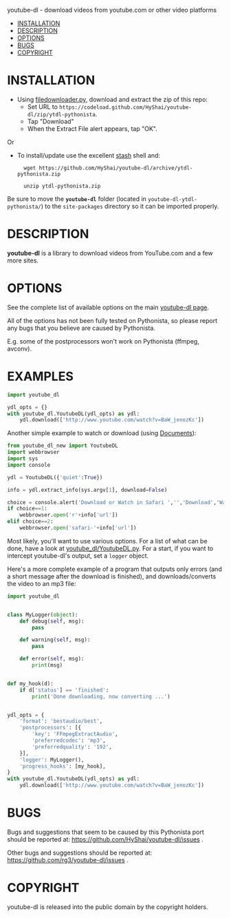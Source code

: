youtube-dl - download videos from youtube.com or other video platforms

- [INSTALLATION](#installation)
- [DESCRIPTION](#description)
- [OPTIONS](#options)
- [BUGS](#bugs)
- [COPYRIGHT](#copyright)

# INSTALLATION

* Using [filedownloader.py](https://gist.github.com/elliospizzaman/89edf288a15fde45682a), download and extract the zip of this repo:
    * Set URL to `https://codeload.github.com/HyShai/youtube-dl/zip/ytdl-pythonista`.
    * Tap "Download"
    * When the Extract File alert appears, tap "OK".

Or

* To install/update use the excellent [stash](https://github.com/ywangd/stash) shell and:
    
        wget https://github.com/HyShai/youtube-dl/archive/ytdl-pythonista.zip

        unzip ytdl-pythonista.zip


Be sure to move the **`youtube-dl`** folder (located in `youtube-dl-ytdl-pythonista/`) to the `site-packages` directory so it can be imported properly.

# DESCRIPTION
**youtube-dl** is a library to download videos from YouTube.com and a few more sites. 

# OPTIONS

See the complete list of available options on the main [youtube-dl page](https://github.com/rg3/youtube-dl#options). 

All of the options has not been fully tested on Pythonista, so please report any bugs that you believe are caused by Pythonista.

E.g. some of the postprocessors won't work on Pythonista (ffmpeg, avconv).


# EXAMPLES

```python
import youtube_dl

ydl_opts = {}
with youtube_dl.YoutubeDL(ydl_opts) as ydl:
    ydl.download(['http://www.youtube.com/watch?v=BaW_jenozKc'])
```

Another simple example to watch or download (using [Documents](https://itunes.apple.com/us/app/documents-5-fast-pdf-reader/id364901807?mt=8&uo=4&at=11l6hc)):

```python
from youtube_dl_new import YoutubeDL
import webbrowser
import sys
import console

ydl = YoutubeDL({'quiet':True})

info = ydl.extract_info(sys.argv[1], download=False)

choice = console.alert('Download or Watch in Safari ','','Download','Watch')
if choice==1:
    webbrowser.open('r'+info['url'])
elif choice==2:
    webbrowser.open('safari-'+info['url'])
```

Most likely, you'll want to use various options. For a list of what can be done, have a look at [youtube_dl/YoutubeDL.py](https://github.com/HyShai/youtube-dl/blob/ytdl-pythonista/youtube_dl/YoutubeDL.py#L87). For a start, if you want to intercept youtube-dl's output, set a `logger` object.

Here's a more complete example of a program that outputs only errors (and a short message after the download is finished), and downloads/converts the video to an mp3 file:

```python
import youtube_dl


class MyLogger(object):
    def debug(self, msg):
        pass

    def warning(self, msg):
        pass

    def error(self, msg):
        print(msg)


def my_hook(d):
    if d['status'] == 'finished':
        print('Done downloading, now converting ...')


ydl_opts = {
    'format': 'bestaudio/best',
    'postprocessors': [{
        'key': 'FFmpegExtractAudio',
        'preferredcodec': 'mp3',
        'preferredquality': '192',
    }],
    'logger': MyLogger(),
    'progress_hooks': [my_hook],
}
with youtube_dl.YoutubeDL(ydl_opts) as ydl:
    ydl.download(['http://www.youtube.com/watch?v=BaW_jenozKc'])
```

# BUGS

Bugs and suggestions that seem to be caused by this Pythonista port should be reported at: <https://github.com/HyShai/youtube-dl/issues> .

Other bugs and suggestions should be reported at: <https://github.com/rg3/youtube-dl/issues> . 



# COPYRIGHT

youtube-dl is released into the public domain by the copyright holders.
